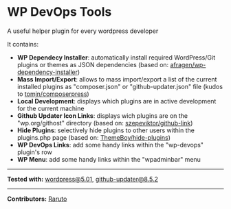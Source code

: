 # WP DevOps Tools

A useful helper plugin for every wordpress developer

It contains:
- **WP Dependecy Installer**: automatically install required WordPress/Git plugins or themes as JSON dependencies (based on: [afragen/wp-dependency-installer](https://github.com/afragen/wp-dependency-installer))
- **Mass Import/Export**: allows to mass import/export a list of the current installed plugins as "composer.json" or "github-updater.json" file (kudos to [tomjn/composerpress](https://github.com/tomjn/composerpress))
- **Local Development**: displays which plugins are in active development for the current machine
- **Github Updater Icon Links**: displays wich plugins are on the "wp.org/githost" directory (based on: [szepeviktor/github-link](https://github.com/szepeviktor/github-link))
- **Hide Plugins**: selectively hide plugins to other users within the plugins.php page (based on: [ThemeBoy/hide-plugins](https://github.com/ThemeBoy/hide-plugins/))
- **WP DevOps Links**: add some handy links within the "wp-devops" plugin's row
- **WP Menu**: add some handy links within the "wpadminbar" menu

---

**Tested with:** wordpress@5.01, github-updater@8.5.2

---

**Contributors:** [Raruto](https://github.com/Raruto/wp-devops)
